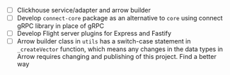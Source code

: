 - [ ] Clickhouse service/adapter and arrow builder
- [ ] Develop `connect-core` package as an alternative to `core` using connect gRPC library in place of gRPC
- [ ] Develop Flight server plugins for Express and Fastify
- [ ] Arrow builder class in `utils` has a switch-case statement in `_createVector` function, which means any changes in the data types in Arrow requires changing and publishing of this project. Find a better way